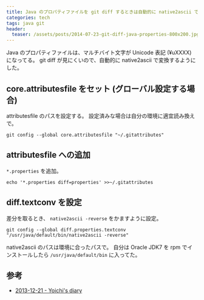 ```yaml
---
title: Java のプロパティファイルを git diff するときは自動的に native2ascii で変換
categories: tech
tags: java git
header:
  teaser: /assets/posts/2014-07-23-git-diff-java-properties-800x200.jpg
---
```


Java のプロパティファイルは、マルチバイト文字が Unicode 表記 (¥uXXXX) になってる。
git diff が見にくいので、自動的に native2ascii で変換するようにした。

<!--more-->

## core.attributesfile をセット (グローバル設定する場合)

attributesfile のパスを設定する。
設定済みな場合は自分の環境に適宜読み換えで。

```shell
git config --global core.attributesfile "~/.gitattributes"
```

## attributesfile への追加

`*.properties` を追加。

```shell
echo '*.properties diff=properties' >>~/.gitattributes
```

## diff.textconv を設定

差分を取るとき、 `native2ascii -reverse` をかますように設定。

```shell
git config --global diff.properties.textconv "/usr/java/default/bin/native2ascii -reverse"
```

native2ascii のパスは環境に合ったパスで。
自分は Oracle JDK7 を rpm でインストールしたら `/usr/java/default/bin` に入ってた。

## 参考

* [2013-12-21 - Yoichi's diary](http://yoichi.geiin.org/d/?date=20131221)
